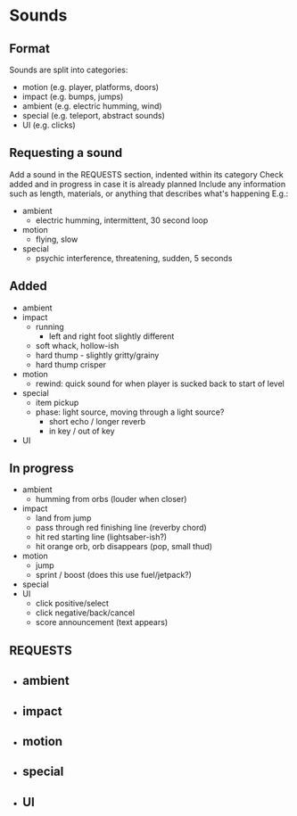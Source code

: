 # Sounds

## Format
Sounds are split into categories:
- motion (e.g. player, platforms, doors)
- impact (e.g. bumps, jumps)
- ambient (e.g. electric humming, wind)
- special (e.g. teleport, abstract sounds)
- UI (e.g. clicks)

## Requesting a sound
Add a sound in the REQUESTS section, indented within its category
Check added and in progress in case it is already planned
Include any information such as length, materials, or anything that describes what's happening
E.g.:
- ambient
    - electric humming, intermittent, 30 second loop
- motion
    - flying, slow
- special
    - psychic interference, threatening, sudden, 5 seconds

## Added
- ambient
- impact
    - running
        - left and right foot slightly different
    - soft whack, hollow-ish
    - hard thump - slightly gritty/grainy
    - hard thump crisper
- motion
    - rewind: quick sound for when player is sucked back to start of level
- special
    - item pickup
    - phase: light source, moving through a light source?
        - short echo / longer reverb
        - in key / out of key
- UI

## In progress
- ambient
    - humming from orbs (louder when closer)
- impact
    - land from jump
    - pass through red finishing line (reverby chord)
    - hit red starting line (lightsaber-ish?)
    - hit orange orb, orb disappears (pop, small thud)
- motion
    - jump
    - sprint / boost (does this use fuel/jetpack?)
- special
- UI
    - click positive/select
    - click negative/back/cancel
    - score announcement (text appears)

## REQUESTS
- ambient
    -
- impact
    -
- motion
    -
- special
    -
- UI
    -
